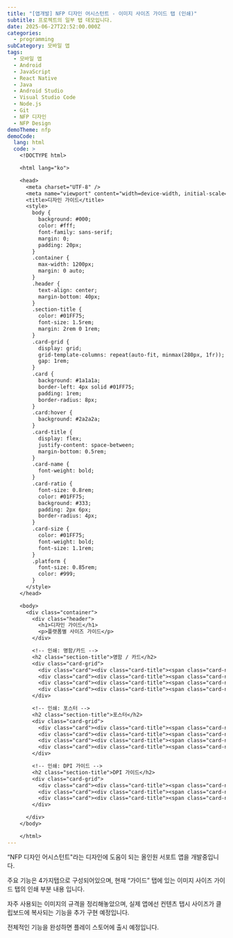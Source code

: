 ```yaml
---
title: "[앱개발] NFP 디자인 어시스턴트 - 이미지 사이즈 가이드 탭 (인쇄)"
subtitle: 프로젝트의 일부 탭 데모입니다.
date: 2025-06-27T22:52:00.000Z
categories:
  - programming
subCategory: 모바일 앱
tags:
  - 모바일 앱
  - Android
  - JavaScript
  - React Native
  - Java
  - Android Studio
  - Visual Studio Code
  - Node.js
  - Git
  - NFP 디자인
  - NFP Design
demoTheme: nfp
demoCode:
  lang: html
  code: >
    <!DOCTYPE html>

    <html lang="ko">

    <head>
      <meta charset="UTF-8" />
      <meta name="viewport" content="width=device-width, initial-scale=1.0" />
      <title>디자인 가이드</title>
      <style>
        body {
          background: #000;
          color: #fff;
          font-family: sans-serif;
          margin: 0;
          padding: 20px;
        }
        .container {
          max-width: 1200px;
          margin: 0 auto;
        }
        .header {
          text-align: center;
          margin-bottom: 40px;
        }
        .section-title {
          color: #01FF75;
          font-size: 1.5rem;
          margin: 2rem 0 1rem;
        }
        .card-grid {
          display: grid;
          grid-template-columns: repeat(auto-fit, minmax(280px, 1fr));
          gap: 1rem;
        }
        .card {
          background: #1a1a1a;
          border-left: 4px solid #01FF75;
          padding: 1rem;
          border-radius: 8px;
        }
        .card:hover {
          background: #2a2a2a;
        }
        .card-title {
          display: flex;
          justify-content: space-between;
          margin-bottom: 0.5rem;
        }
        .card-name {
          font-weight: bold;
        }
        .card-ratio {
          font-size: 0.8rem;
          color: #01FF75;
          background: #333;
          padding: 2px 6px;
          border-radius: 4px;
        }
        .card-size {
          color: #01FF75;
          font-weight: bold;
          font-size: 1.1rem;
        }
        .platform {
          font-size: 0.85rem;
          color: #999;
        }
      </style>
    </head>

    <body>
      <div class="container">
        <div class="header">
          <h1>디자인 가이드</h1>
          <p>플랫폼별 사이즈 가이드</p>
        </div>

        <!-- 인쇄: 명함/카드 -->
        <h2 class="section-title">명함 / 카드</h2>
        <div class="card-grid">
          <div class="card"><div class="card-title"><span class="card-name">일반 명함</span><span class="card-ratio">1.8:1</span></div><div class="card-size">90 x 50mm</div><div class="platform">인쇄물</div></div>
          <div class="card"><div class="card-title"><span class="card-name">미국 명함</span><span class="card-ratio">1.75:1</span></div><div class="card-size">89 x 51mm</div><div class="platform">인쇄물</div></div>
          <div class="card"><div class="card-title"><span class="card-name">정사각 명함</span><span class="card-ratio">1:1</span></div><div class="card-size">70 x 70mm</div><div class="platform">인쇄물</div></div>
          <div class="card"><div class="card-title"><span class="card-name">쇼핑백 카드</span><span class="card-ratio">1.55:1</span></div><div class="card-size">85 x 55mm</div><div class="platform">인쇄물</div></div>
        </div>

        <!-- 인쇄: 포스터 -->
        <h2 class="section-title">포스터</h2>
        <div class="card-grid">
          <div class="card"><div class="card-title"><span class="card-name">A4 포스터</span><span class="card-ratio">1:1.41</span></div><div class="card-size">210 x 297mm</div><div class="platform">인쇄물</div></div>
          <div class="card"><div class="card-title"><span class="card-name">A3 포스터</span><span class="card-ratio">1:1.41</span></div><div class="card-size">297 x 420mm</div><div class="platform">인쇄물</div></div>
          <div class="card"><div class="card-title"><span class="card-name">B2 포스터</span><span class="card-ratio">1:1.41</span></div><div class="card-size">515 x 728mm</div><div class="platform">인쇄물</div></div>
          <div class="card"><div class="card-title"><span class="card-name">영화 포스터</span><span class="card-ratio">2:3</span></div><div class="card-size">686 x 1016mm</div><div class="platform">인쇄물</div></div>
        </div>

        <!-- 인쇄: DPI 가이드 -->
        <h2 class="section-title">DPI 가이드</h2>
        <div class="card-grid">
          <div class="card"><div class="card-title"><span class="card-name">웹용</span></div><div class="card-size">72 DPI</div><div class="platform">화면 표시용</div></div>
          <div class="card"><div class="card-title"><span class="card-name">인쇄용</span></div><div class="card-size">300 DPI</div><div class="platform">고품질 인쇄</div></div>
          <div class="card"><div class="card-title"><span class="card-name">대형 인쇄</span></div><div class="card-size">150 DPI</div><div class="platform">현수막, 포스터 등</div></div>
        </div>

      </div>
    </body>

    </html>
---
```

“NFP 디자인 어시스턴트"라는 디자인에 도움이 되는 올인원 서포트 앱을 개발중입니다.

주요 기능은 4가지탭으로 구성되어있으며, 현재 “가이드” 탭에 있는 이미지 사이즈 가이드 탭의 인쇄 부분 내용 입니다.

자주 사용되는 이미지의 규격을 정리해놓았으며, 실제 앱에선 컨텐츠 탭시 사이즈가 클립보드에 복사되는 기능을 추가 구현 예정입니다.

전체적인 기능을 완성하면 플레이 스토어에 출시 예정입니다.
